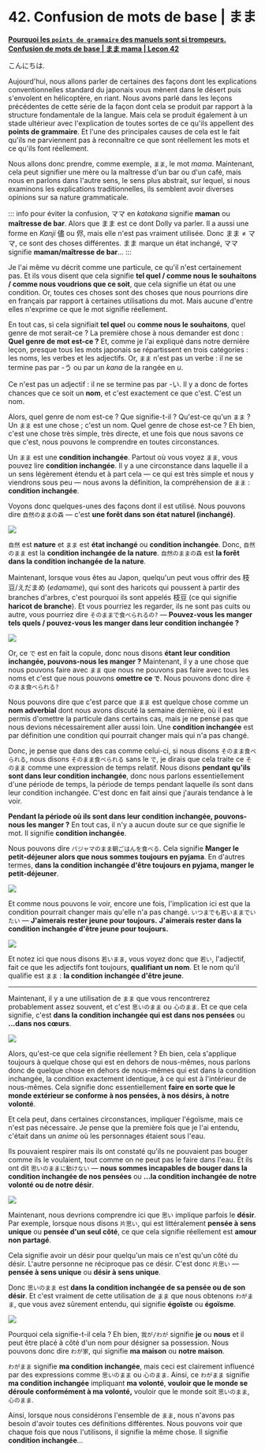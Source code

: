 # **42. Confusion de mots de base | まま**

[**Pourquoi les `points de grammaire` des manuels sont si trompeurs. Confusion de mots de base | まま mama | Leçon 42**](https://www.youtube.com/watch?v=rCdhDCmhMZc&list=PLg9uYxuZf8x_A-vcqqyOFZu06WlhnypWj&index=44&pp=iAQB)

こんにちは.

Aujourd'hui, nous allons parler de certaines des façons dont les explications conventionnelles standard du japonais vous mènent dans le désert puis s'envolent en hélicoptère, en riant. Nous avons parlé dans les leçons précédentes de cette série de la façon dont cela se produit par rapport à la structure fondamentale de la langue. Mais cela se produit également à un stade ultérieur avec l'explication de toutes sortes de ce qu'ils appellent des **points de grammaire**. Et l'une des principales causes de cela est le fait qu'ils ne parviennent pas à reconnaître ce que sont réellement les mots et ce qu'ils font réellement.

Nous allons donc prendre, comme exemple, `まま`, le mot *mama*. Maintenant, cela peut signifier une mère ou la maîtresse d'un bar ou d'un café, mais nous en parlons dans l'autre sens, le sens plus abstrait, sur lequel, si nous examinons les explications traditionnelles, ils semblent avoir diverses opinions sur sa nature grammaticale.

::: info
pour éviter la confusion, ママ en *katakana* signifie **maman** ou **maîtresse de bar**. Alors que まま est ce dont Dolly va parler. Il a aussi une forme en *Kanji* 儘 ou 侭, mais elle n'est pas vraiment utilisée.
Donc まま ≠ ママ, ce sont des choses différentes. まま marque un état inchangé, ママ signifie **maman/maîtresse de bar**...
:::

Je l'ai même vu décrit comme une particule, ce qu'il n'est certainement pas. Et ils vous disent que cela signifie **tel quel / comme nous le souhaitons / comme nous voudrions que ce soit**, que cela signifie un état ou une condition. Or, toutes ces choses sont des choses que nous pourrions dire en français par rapport à certaines utilisations du mot. Mais aucune d'entre elles n'exprime ce que le mot signifie réellement.

En tout cas, si cela signifiait **tel quel** ou **comme nous le souhaitons**, quel genre de mot serait-ce ? La première chose à nous demander est donc : **Quel genre de mot est-ce ?** Et, comme je l'ai expliqué dans notre dernière leçon, presque tous les mots japonais se répartissent en trois catégories : les noms, les verbes et les adjectifs. Or, `まま` n'est pas un verbe : il ne se termine pas par -う ou par un *kana* de la rangée en *u*.

Ce n'est pas un adjectif : il ne se termine pas par -い. Il y a donc de fortes chances que ce soit un **nom**, et c'est exactement ce que c'est. C'est un nom.

Alors, quel genre de nom est-ce ? Que signifie-t-il ? Qu'est-ce qu'un `まま` ? Un `まま` est une chose ; c'est un nom. Quel genre de chose est-ce ? Eh bien, c'est une chose très simple, très directe, et une fois que nous savons ce que c'est, nous pouvons le comprendre en toutes circonstances.

Un `まま` est une **condition inchangée**. Partout où vous voyez `まま`, vous pouvez lire **condition inchangée**. Il y a une circonstance dans laquelle il a un sens légèrement étendu et à part cela — ce qui est très simple et nous y viendrons sous peu — nous avons la définition, la compréhension de `まま` : **condition inchangée**.

Voyons donc quelques-unes des façons dont il est utilisé. Nous pouvons dire `自然のままの森` — c'est **une forêt dans son état naturel (inchangé)**.

![](../media/image876.webp)

`自然` est **nature** et `まま` est **état inchangé** ou **condition inchangée**. Donc, `自然のまま` est la **condition inchangée de la nature**. `自然のままの森` est **la forêt dans la condition inchangée de la nature**.

Maintenant, lorsque vous êtes au Japon, quelqu'un peut vous offrir des 枝豆/えだまめ (*edamame*), qui sont des haricots qui poussent à partir des branches d'arbres, c'est pourquoi ils sont appelés 枝豆 (ce qui signifie **haricot de branche**). Et vous pourriez les regarder, ils ne sont pas cuits ou autre, vous pourriez dire `そのままで食べられるの?` — **Pouvez-vous les manger tels quels / pouvez-vous les manger dans leur condition inchangée ?**

![](../media/image981.webp)

Or, ce `で` est en fait la copule, donc nous disons **étant leur condition inchangée, pouvons-nous les manger ?** Maintenant, il y a une chose que nous pouvons faire avec `まま` que nous ne pouvons pas faire avec tous les noms et c'est que nous pouvons **omettre ce `で`**. Nous pouvons donc dire `そのまま食べられる?`

Nous pouvons dire que c'est parce que `まま` est quelque chose comme un **nom adverbial** dont nous avons discuté la semaine dernière, où il est permis d'omettre la particule dans certains cas, mais je ne pense pas que nous devions nécessairement aller aussi loin. Une **condition inchangée** est par définition une condition qui pourrait changer mais qui n'a pas changé.

Donc, je pense que dans des cas comme celui-ci, si nous disons `そのまま食べられる`, nous disons `そのまま食べられる` sans le `で`, je dirais que cela traite ce `そのまま` comme une expression de temps relatif. Nous disons **pendant qu'ils sont dans leur condition inchangée**, donc nous parlons essentiellement d'une période de temps, la période de temps pendant laquelle ils sont dans leur condition inchangée. C'est donc en fait ainsi que j'aurais tendance à le voir.

**Pendant la période où ils sont dans leur condition inchangée, pouvons-nous les manger ?** En tout cas, il n'y a aucun doute sur ce que signifie le mot. Il signifie **condition inchangée**.

Nous pouvons dire `パジャマのまま朝ごはんを食べる`. Cela signifie **Manger le petit-déjeuner alors que nous sommes toujours en pyjama**. En d'autres termes, **dans la condition inchangée d'être toujours en pyjama, manger le petit-déjeuner**.

![](../media/image500.webp)

Et comme nous pouvons le voir, encore une fois, l'implication ici est que la condition pourrait changer mais qu'elle n'a pas changé. `いつまでも若いままでいたい` — **J'aimerais rester jeune pour toujours.** **J'aimerais rester dans la condition inchangée d'être jeune pour toujours.**

![](../media/image931.webp)

Et notez ici que nous disons `若いまま`, vous voyez donc que `若い`, l'adjectif, fait ce que les adjectifs font toujours, **qualifiant un nom**. Et le nom qu'il qualifie est `まま` : **la condition inchangée d'être jeune**.

---

Maintenant, il y a une utilisation de `まま` que vous rencontrerez probablement assez souvent, et c'est `思いのまま` ou `心のまま`. Et ce que cela signifie, c'est **dans la condition inchangée qui est dans nos pensées** ou **...dans nos cœurs**.

![](../media/image815.webp)

Alors, qu'est-ce que cela signifie réellement ? Eh bien, cela s'applique toujours à quelque chose qui est en dehors de nous-mêmes, nous parlons donc de quelque chose en dehors de nous-mêmes qui est dans la condition inchangée, la condition exactement identique, à ce qui est à l'intérieur de nous-mêmes. Cela signifie donc essentiellement **faire en sorte que le monde extérieur se conforme à nos pensées, à nos désirs, à notre volonté**.

Et cela peut, dans certaines circonstances, impliquer l'égoïsme, mais ce n'est pas nécessaire. Je pense que la première fois que je l'ai entendu, c'était dans un *anime* où les personnages étaient sous l'eau.

Ils pouvaient respirer mais ils ont constaté qu'ils ne pouvaient pas bouger comme ils le voulaient, tout comme on ne peut pas le faire dans l'eau. Et ils ont dit `思いのままに動けない` — **nous sommes incapables de bouger dans la condition inchangée de nos pensées** ou **...la condition inchangée de notre volonté ou de notre désir**.

![](../media/image755.webp)

Maintenant, nous devrions comprendre ici que `思い` implique parfois le **désir**. Par exemple, lorsque nous disons `片思い`, qui est littéralement **pensée à sens unique** ou **pensée d'un seul côté**, ce que cela signifie réellement est **amour non partagé**.

Cela signifie avoir un désir pour quelqu'un mais ce n'est qu'un côté du désir. L'autre personne ne réciproque pas ce désir. C'est donc `片思い` — **pensée à sens unique** ou **désir à sens unique**.

Donc `思いのまま` est **dans la condition inchangée de sa pensée ou de son désir**. Et c'est vraiment de cette utilisation de `まま` que nous obtenons `わがまま`, que vous avez sûrement entendu, qui signifie **égoïste** ou **égoïsme**.

![](../media/image898.webp)

Pourquoi cela signifie-t-il cela ? Eh bien, `我が/わが` signifie **je** ou **nous** et il peut être placé à côté d'un nom pour désigner sa possession. Nous pouvons donc dire `わが家`, qui signifie **ma maison** ou **notre maison**.

`わがまま` signifie **ma condition inchangée**, mais ceci est clairement influencé par des expressions comme `思いのまま` ou `心のまま`. Ainsi, ce `わがまま` signifie **ma condition inchangée** impliquant **ma volonté**, **vouloir que le monde se déroule conformément à ma volonté,** vouloir que le monde soit `思いのまま`, `心のまま`.

Ainsi, lorsque nous considérons l'ensemble de `まま`, nous n'avons pas besoin d'avoir toutes ces définitions différentes. Nous pouvons voir que chaque fois que nous l'utilisons, il signifie la même chose. Il signifie **condition inchangée**...